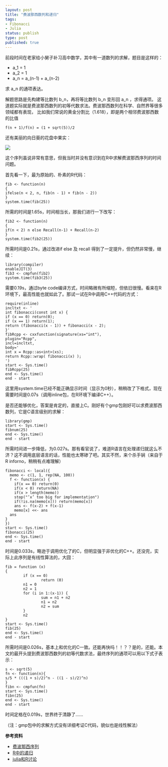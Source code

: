 ```yaml
--- 
layout: post
title: "费波那西数列和递归"
tags: 
- Fibonacci
- Julia
status: publish
type: post
published: true
---
```

前段时间在老家给小舅子补习高中数学，其中有一道数列的求解，题目是这样的：


*  a_1 = 1</li>
*  a_2 = 1</li>
*  a_n = a_(n-1) + a_(n-2)</li>


求 a_n 的通项表达。

解题思路是先构建等比数列 b_n，再将等比数列 b_n 变形回 a_n ，求得通项。
这道题实际就是费波那西数列的初等代数求法。费波那西数列在科学、自然界等很多领域都有表现，
比如我们常说的黄金分割比（1.618），即是两个相邻费波那西数的比值


`f(n + 1)/f(n) = (1 + sqrt(5))/2`


还有美丽的向日葵的花盘中果实：

![](http://bjt.cos.name/wp-content/uploads/2012/05/sunflower.jpg)


这个序列虽说非常有意思，但我当时并没有意识到在R中求解费波那西序列的时间问题。

首先看一下，最为原始的、朴素的R代码：


    fib <- function(n)
    {
    ifelse(n < 2, n, fib(n - 1) + fib(n - 2))
    }
    system.time(fib(25))


所需的时间是1.65s，时间相当长，那我们进行一下改写：


    fib2 <- function(n)
    {
    if(n < 2) n else Recall(n-1) + Recall(n-2)
    }
    system.time(fib2(25))


所需时间是0.21s，通过改进if else 及 recall 得到了一定提升，但仍然非常慢，继续：


    library(compiler)
    enableJIT(3)
    fib3 <- cmpfun(fib2)
    system.time(fib3(25))


需要0.19s，通过byte code编译方式，时间略微有所缩短，但依旧很慢。看来在R环境下，最高性能也就如此了。那试一试在R中调用C++代码的方式：


    require(inline)
    incltxt <- '
    int fibonacci(const int x) {
    if (x == 0) return(0);
    if (x == 1) return(1);
    return (fibonacci(x - 1)) + fibonacci(x - 2);
    }'
    fibRcpp <- cxxfunction(signature(xs="int"),
    plugin="Rcpp",
    incl=incltxt,
    body='
    int x = Rcpp::as<int>(xs);
    return Rcpp::wrap( fibonacci(x) );
    ')
    start <- Sys.time()
    fibRcpp(25)
    end <- Sys.time()
    end - start


这里用system.time已经不能正确显示时间（显示为0秒），稍稍改了下格式，现在需要时间是0.07s（调用inline包，在R环境下编译C++）。

是否还能够优化，答案是肯定的，直接上C。刚好有个gmp包刚好可以求费波那西数列，它是C语言级别的求解：


    library(gmp)
    start <- Sys.time()
    fibnum(25)
    end <- Sys.time()
    end - start


所需时间进一步降低，为0.027s。那有看官说了，难道R语言在处理递归就这么不济？这不调用底层语言的话，性能也太寒碜了吧。其实不然，来个杀手锏（来自于R inforno，稍稍有点难理解）      


    fibonacci <- local({                      
      memo <- c(1, 1, rep(NA, 100))           
      f <- function(x) {                      
        if(x == 0) return(0)                  
        if(x < 0) return(NA)                  
        if(x > length(memo))                  
        stop("’x’ too big for implementation")
        if(!is.na(memo[x])) return(memo[x])   
        ans <- f(x-2) + f(x-1)                
        memo[x] <<- ans                       
      ans                                     
    }                                         
    })                                        
    start <- Sys.time()                       
    fibonacci(25)                             
    end <- Sys.time()                         
    end - start                               


时间是0.033s，略逊于调用优化了的C，但明显强于非优化的C++。还没完，实际上此序列是有线性算法的，大囧：    


    fib = function (x)           
    {                            
            if (x == 0)          
                    return (0)   
            n1 = 0               
            n2 = 1               
            for (i in 1:(x-1)) { 
                    sum = n1 + n2
                    n1 = n2      
                    n2 = sum     
            }                    
            n2                   
    }                            
    start <- Sys.time()          
    fib(25)                      
    end <- Sys.time()            
    end - start                  



所需时间是0.026s，基本上和优化的C一致。还能再快吗！！？？是的，还能。本文的最开头提到费波那西数列的初等代数求法，最终序列的通项可以用以下式子表示：  

    s <- sqrt(5)                         
    fn <- function(n){                   
    s/5 * (((1 + s)/2)^n - ((1 - s)/2)^n)
    }                                    
    fibn <- cmpfun(fn)                   
    start <- Sys.time()                  
    fibn(25)                             
    end <- Sys.time()                    
    end - start    

                      
时间定格在0.019s，世界终于清静了……

（注：gmp包中的求解方式没有详细考证C代码，貌似也是线性解法）

__参考资料__

*  [费波那西序列](http://en.wikipedia.org/wiki/Fibonacci_number">http://en.wikipedia.org/wiki/Fibonacci_number)
*  [R中的递归](http://stackoverflow.com/questions/6807068/why-is-my-recursive-function-so-slow-in-r)
*  [julia和R讨论](http://www.johnmyleswhite.com/notebook/2012/03/31/julia-i-love-you/)


